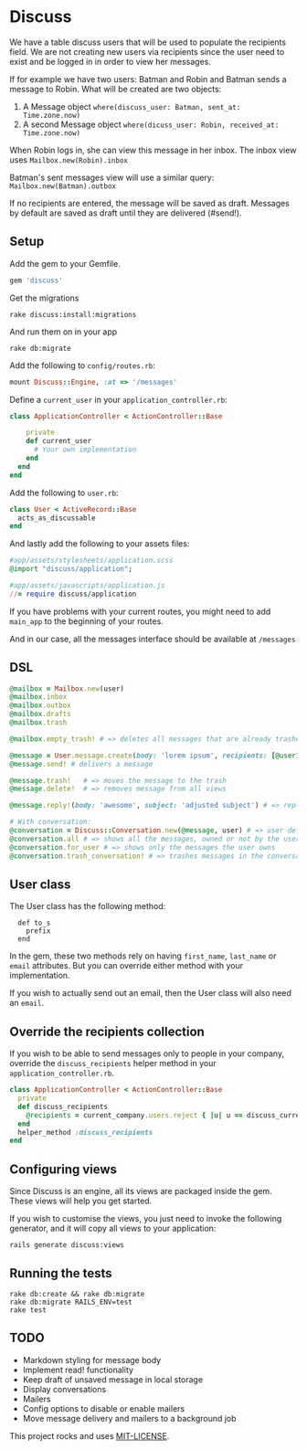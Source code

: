 # Discuss

We have a table discuss users that will be used to populate the recipients field.
We are not creating new users via recipients since the user need to exist and be logged in in order to view her messages.

If for example we have two users: Batman and Robin and Batman sends a message to Robin. What will be created are two objects:

1. A Message object `where(discuss_user: Batman, sent_at: Time.zone.now)`
2. A second Message object `where(dicuss_user: Robin, received_at: Time.zone.now)`

When Robin logs in, she can view this message in her inbox.
The inbox view uses `Mailbox.new(Robin).inbox`

Batman's sent messages view will use a similar query: `Mailbox.new(Batman).outbox`


If no recipients are entered, the message will be saved as draft.
Messages by default are saved as draft until they are delivered (#send!).

## Setup

Add the gem to your Gemfile.

```ruby
gem 'discuss'
```

Get the migrations

```shell
rake discuss:install:migrations
```

And run them on in your app

```shell
rake db:migrate
```

Add the following to `config/routes.rb`:

```ruby
mount Discuss::Engine, :at => '/messages'
```

Define a `current_user` in your `application_controller.rb`:

```ruby
class ApplicationController < ActionController::Base

    private
    def current_user
      # Your own implementation
    end
  end
end
```

Add the following to `user.rb`:

```ruby
class User < ActiveRecord::Base
  acts_as_discussable
end
```

And lastly add the following to your assets files:


```ruby
#app/assets/stylesheets/application.scss
@import "discuss/application";

#app/assets/javascripts/application.js
//= require discuss/application
```

If you have problems with your current routes, you might need to add `main_app` to the beginning of your routes.

And in our case, all the messages interface should be available at `/messages`

## DSL

```ruby
@mailbox = Mailbox.new(user)
@mailbox.inbox
@mailbox.outbox
@mailbox.drafts
@mailbox.trash

@mailbox.empty_trash! # => deletes all messages that are already trashed

@message = User.message.create(body: 'lorem ipsum', recipients: [@user1, @user2]) # => creates a draft
@message.send! # delivers a message

@message.trash!   # => moves the message to the trash
@message.delete!  # => removes message from all views

@message.reply!(body: 'awesome', subject: 'adjusted subject') # => replies to sender. only :body is really needed

# With conversation:
@conversation = Discuss::Conversation.new(@message, user) # => user defaults to message.user if not passed through
@conversation.all # => shows all the messages, owned or not by the user
@conversation.for_user # => shows only the messages the user owns
@conversation.trash_conversation! # => trashes messages in the conversation that the user owns
```

## User class

The User class has the following method:

```
  def to_s
    prefix
  end
```

In the gem, these two methods rely on having `first_name`, `last_name` or `email` attributes.
But you can override either method with your implementation.

If you wish to actually send out an email, then the User class will also need an `email`.

## Override the recipients collection

If you wish to be able to send messages only to people in your company, override the `discuss_recipients` helper method in your `application_controller.rb`.

```ruby
class ApplicationController < ActionController::Base
  private
  def discuss_recipients
    @recipients = current_company.users.reject { |u| u == discuss_current_user }
  end
  helper_method :discuss_recipients
end
```

## Configuring views

Since Discuss is an engine, all its views are packaged inside the gem. These views will help you get started.

If you wish to customise the views, you just need to invoke the following generator, and it will copy all views to your application:

```shell
rails generate discuss:views
```

## Running the tests

```shell
rake db:create && rake db:migrate
rake db:migrate RAILS_ENV=test
rake test
```

## TODO

* Markdown styling for message body
* Implement read! functionality
* Keep draft of unsaved message in local storage
* Display conversations
* Mailers
* Config options to disable or enable mailers
* Move message delivery and mailers to a background job

This project rocks and uses [MIT-LICENSE](MIT-LICENSE).
